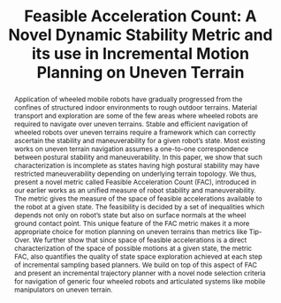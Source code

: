---
layout: project-page-new
title: "Feasible Acceleration Count: A Novel Dynamic Stability Metric and its use in Incremental Motion Planning on Uneven Terrain"
authors:
  - name: Arun Kumar Singh
    sup: #
  - name: K. Madhava Krishna
    sup: #
affiliations:
  - name: IIIT Hyderabad, India
    link: #
    sup: #
permalink: /publications/2015/Singh_Feasible-Acceleration-Count/
abstract: "Application of wheeled mobile robots have gradually progressed from the confines of structured indoor environments to rough outdoor terrains. Material transport and exploration are some of the few areas where wheeled robots are required to navigate over uneven terrains. Stable and efficient navigation of wheeled robots over uneven terrains require a framework which can correctly
ascertain the stability and maneuverability for a given robot’s state. Most existing works on uneven terrain navigation assumes a one-to-one correspondence between postural stability and maneuverability. In this paper, we show that such characterization is incomplete as states having high postural stability may have restricted maneuverability depending on underlying terrain topology. We thus, present a novel metric called Feasible Acceleration Count (FAC), introduced in
our earlier works as an unified measure of robot stability and maneuverability. The metric gives the measure of the space of feasible accelerations available to the robot at a given state. The feasibility is decided by a set of inequalities which depends not only on robot’s state but also on surface normals at the wheel ground contact point. This unique feature of the FAC metric makes it
a more appropriate choice for motion planning on uneven terrains than metrics like Tip-Over. We further show that since space of feasible accelerations is a direct characterization of the space of possible motions at a given state, the metric FAC, also quantifies the quality of state space exploration achieved at each step of incremental sampling based planners. We build on top of this
aspect of FAC and present an incremental trajectory planner with a novel node selection criteria for navigation of generic four wheeled robots and articulated systems like mobile manipulators on uneven terrain."
paper: https://robotics.iiit.ac.in/uploads/Main/Publications/Arun_etal_RAS_15.pdf
# iframe: https://www.youtube.com/embed/jhjskX4FQwA

---